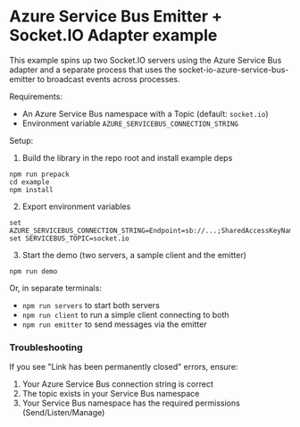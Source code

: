 # Azure Service Bus Emitter + Socket.IO Adapter example

This example spins up two Socket.IO servers using the Azure Service Bus adapter and a separate process that uses the socket-io-azure-service-bus-emitter to broadcast events across processes.

Requirements:

- An Azure Service Bus namespace with a Topic (default: `socket.io`)
- Environment variable `AZURE_SERVICEBUS_CONNECTION_STRING`

Setup:

1. Build the library in the repo root and install example deps

```
npm run prepack
cd example
npm install
```

2. Export environment variables

```
set AZURE_SERVICEBUS_CONNECTION_STRING=Endpoint=sb://...;SharedAccessKeyName=...;SharedAccessKey=...
set SERVICEBUS_TOPIC=socket.io
```

3. Start the demo (two servers, a sample client and the emitter)

```
npm run demo
```

Or, in separate terminals:

- `npm run servers` to start both servers
- `npm run client` to run a simple client connecting to both
- `npm run emitter` to send messages via the emitter

### Troubleshooting

If you see "Link has been permanently closed" errors, ensure:

1. Your Azure Service Bus connection string is correct
2. The topic exists in your Service Bus namespace
3. Your Service Bus namespace has the required permissions (Send/Listen/Manage)
